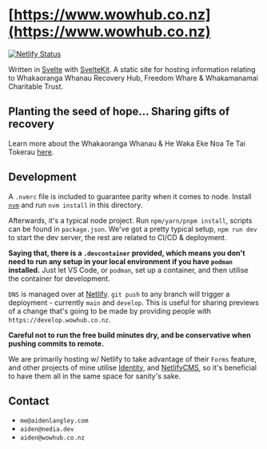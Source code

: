 # [https://www.wowhub.co.nz](https://www.wowhub.co.nz)

[![Netlify Status](https://api.netlify.com/api/v1/badges/03a7a633-299a-4f48-bc4e-eb931a035e4f/deploy-status)](https://app.netlify.com/sites/wowhub/deploys)

Written in [Svelte](https://svelte.dev/) with [SvelteKit](https://kit.svelte.dev/).
A static site for hosting information relating to Whakaoranga Whanau Recovery
Hub, Freedom Whare & Whakamanamai Charitable Trust.

## Planting the seed of hope... Sharing gifts of recovery

Learn more about the Whakaoranga Whanau & He Waka Eke Noa Te Tai Tokerau
[here](https://wowhub.co.nz).

## Development

A `.nvmrc` file is included to guarantee parity when it comes to node. Install
[`nvm`](https://github.com/nvm-sh/nvm) and run `nvm install` in this directory.

Afterwards, it's a typical node project. Run `npm/yarn/pnpm install`, scripts
can be found in `package.json`. We've got a pretty typical setup, `npm run dev`
to start the dev server, the rest are related to CI/CD & deployment.

**Saying that, there is a `.devcontainer` provided, which means you don't need
to run any setup in your local environment if you have `podman` installed.** Just
let VS Code, or `podman`, set up a container, and then utilise the container for
development.

`DNS` is managed over at [Netlify](https://app.netlify.com/sites/wowhub/overview).
`git push` to any branch will trigger a deployment - currently `main` and
`develop`. This is useful for sharing previews of a change that's going to be
made by providing people with `https://develop.wowhub.co.nz`.

**Careful not to run the free build minutes dry, and be conservative when pushing
commits to remote.**

We are primarily hosting w/ Netlify to take advantage of their `Forms` feature,
and other projects of mine utilise [Identity](https://docs.netlify.com/visitor-access/identity/),
and [NetlifyCMS](https://www.netlifycms.org/), so it's beneficial to have them
all in the same space for sanity's sake.

## Contact

 - `me@aidenlangley.com`
 - `aiden@nedia.dev`
 - `aiden@wowhub.co.nz`
